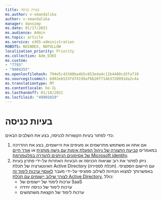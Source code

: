 ```yaml
---
title: בעיות כניסה
ms.author: v-smandalika
author: v-smandalika
manager: dansimp
ms.date: 01/17/2021
ms.audience: Admin
ms.topic: article
ms.service: o365-administration
ROBOTS: NOINDEX, NOFOLLOW
localization_priority: Priority
ms.collection: Adm_O365
ms.custom:
- "7793"
- "9004355"
ms.openlocfilehash: 794e5c43340ba4b5c653eda4c11b4480cd3fa710
ms.sourcegitcommit: 6d02eb533fd74199af6b20f714b3720991da2c4a
ms.translationtype: MT
ms.contentlocale: he-IL
ms.lasthandoff: 01/18/2021
ms.locfileid: "49901019"
---
```

# <a name="sign-out-issues"></a>בעיות כניסה

כדי לפתור בעיות הקשורות לכניסה, בצע את השלבים הבאים:

1. אם אתה או משתמש מתרשמים או מעיפים את היישומים, בצע את ההדרכה במאמרים [קביעת התצורה של ניהול הפעלת אימות עם גישה מותנית](https://docs.microsoft.com/azure/active-directory/conditional-access/howto-conditional-access-session-lifetime) או [אורך חיים של אסימונים הניתנים להגדרה בפלטפורמת Microsoft identity](https://docs.microsoft.com/azure/active-directory/develop/active-directory-configurable-token-lifetimes).
2. ניתן לפתור את רוב שגיאות הכניסה או הבעיות האחרות על-ידי פתרון בעיות האינטגרציה של תכלת Active Directory (תכלת לספירה) עם היישום הספציפי. באפשרותך למצוא הנחיות לשילוב ספציפי על-ידי מעבר [לאוסף ערכות לימוד זה לצורך שילוב יישומים עם תכלת Active Directory](https://docs.microsoft.com/azure/active-directory/saas-apps/tutorial-list), כולל:
    - ערכות לימוד של יישומים של SaaS
    - ערכות לימוד של כניסה יחידה
    - ערכות לימוד של הקצאת משתמשים